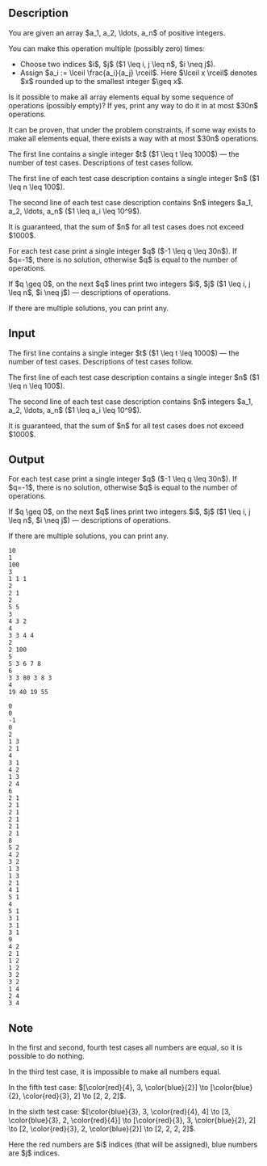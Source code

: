 ## Description

<div><p>You are given an array $a_1, a_2, \ldots, a_n$ of positive integers.</p><p>You can make this operation multiple (possibly zero) times:</p><ul> <li> Choose two indices $i$, $j$ ($1 \leq i, j \leq n$, $i \neq j$). </li><li> Assign $a_i := \lceil \frac{a_i}{a_j} \rceil$. Here $\lceil x \rceil$ denotes $x$ rounded up to the smallest integer $\geq x$. </li></ul><p>Is it possible to make all array elements equal by some sequence of operations (possibly empty)? If yes, print <span class="tex-font-style-bf">any</span> way to do it in at most $30n$ operations.</p><p>It can be proven, that under the problem constraints, if some way exists to make all elements equal, there exists a way with at most $30n$ operations.</p></div><div class="input-specification"><p>The first line contains a single integer $t$ ($1 \leq t \leq 1000$) — the number of test cases. Descriptions of test cases follow.</p><p>The first line of each test case description contains a single integer $n$ ($1 \leq n \leq 100$).</p><p>The second line of each test case description contains $n$ integers $a_1, a_2, \ldots, a_n$ ($1 \leq a_i \leq 10^9$).</p><p>It is guaranteed, that the sum of $n$ for all test cases does not exceed $1000$.</p></div><div class="output-specification"><p>For each test case print a single integer $q$ ($-1 \leq q \leq 30n$). If $q=-1$, there is no solution, otherwise $q$ is equal to the number of operations.</p><p>If $q \geq 0$, on the next $q$ lines print two integers $i$, $j$ ($1 \leq i, j \leq n$, $i \neq j$) — descriptions of operations.</p><p>If there are multiple solutions, you can print any.</p></div>

## Input

<p>The first line contains a single integer $t$ ($1 \leq t \leq 1000$) — the number of test cases. Descriptions of test cases follow.</p><p>The first line of each test case description contains a single integer $n$ ($1 \leq n \leq 100$).</p><p>The second line of each test case description contains $n$ integers $a_1, a_2, \ldots, a_n$ ($1 \leq a_i \leq 10^9$).</p><p>It is guaranteed, that the sum of $n$ for all test cases does not exceed $1000$.</p>

## Output

<p>For each test case print a single integer $q$ ($-1 \leq q \leq 30n$). If $q=-1$, there is no solution, otherwise $q$ is equal to the number of operations.</p><p>If $q \geq 0$, on the next $q$ lines print two integers $i$, $j$ ($1 \leq i, j \leq n$, $i \neq j$) — descriptions of operations.</p><p>If there are multiple solutions, you can print any.</p>





```input1|2,3,6,7,10,11,14,15,18,19
10
1
100
3
1 1 1
2
2 1
2
5 5
3
4 3 2
4
3 3 4 4
2
2 100
5
5 3 6 7 8
6
3 3 80 3 8 3
4
19 40 19 55
```




```output1
0
0
-1
0
2
1 3
2 1
4
3 1
4 2
1 3
2 4
6
2 1
2 1
2 1
2 1
2 1
2 1
8
5 2
4 2
3 2
1 3
1 3
2 1
4 1
5 1
4
5 1
3 1
3 1
3 1
9
4 2
2 1
1 2
1 2
3 2
3 2
1 4
2 4
3 4
```



## Note

<p>In the first and second, fourth test cases all numbers are equal, so it is possible to do nothing.</p><p>In the third test case, it is impossible to make all numbers equal.</p><p>In the fifth test case: $[\color{red}{4}, 3, \color{blue}{2}] \to [\color{blue}{2}, \color{red}{3}, 2] \to [2, 2, 2]$.</p><p>In the sixth test case: $[\color{blue}{3}, 3, \color{red}{4}, 4] \to [3, \color{blue}{3}, 2, \color{red}{4}] \to [\color{red}{3}, 3, \color{blue}{2}, 2] \to [2, \color{red}{3}, 2, \color{blue}{2}] \to [2, 2, 2, 2]$.</p><p>Here the red numbers are $i$ indices (that will be assigned), blue numbers are $j$ indices.</p>
